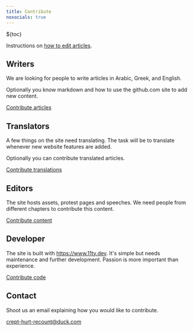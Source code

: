 ```yaml
---
title: Contribute
nosocials: true
---
```


${toc}

Instructions on [how to edit articles](/README).

## Writers

We are looking for people to write articles in Arabic, Greek, and English.

Optionally you know markdown and how to use the github.com site to add new
content.

[Contribute articles](#contact)

## Translators

A few things on the site need translating. The task will be to translate
whenever new website features are added.

Optionally you can contribute translated articles.

[Contribute translations](#contact)

## Editors

The site hosts assets, protest pages and speeches. We need people from
different chapters to contribute this content.

[Contribute content](#contact)

## Developer

The site is built with https://www.11ty.dev. It's simple but needs maintenance
and further development. Passion is more important than experience.

[Contribute code](#contact)

<div id="contact">

## Contact

Shoot us an email explaining how you would like to contribute.

[crept-hurt-recount@duck.com](mailto:crept-hurt-recount@duck.com?subject=Contribute)

</div>
